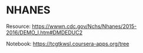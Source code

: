 # NHANES
Resource:
https://wwwn.cdc.gov/Nchs/Nhanes/2015-2016/DEMO_I.htm#DMDEDUC2

Notebook:
https://tcgtkwsl.coursera-apps.org/tree
